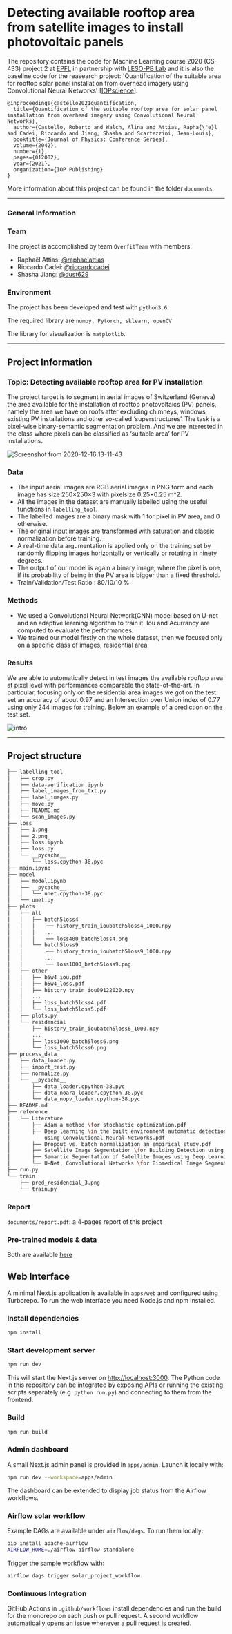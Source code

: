 # Detecting available rooftop area from satellite images to install photovoltaic panels

The repository contains the code for Machine Learning course 2020 (CS-433) project 2 at [EPFL](https://www.epfl.ch/en/) in partnership with [LESO-PB Lab](https://www.epfl.ch/labs/leso/) and it is also the baseline code for the reasearch project: 'Quantification of the suitable area for rooftop solar panel installation from overhead imagery using Convolutional Neural Networks' [[IOPscience](https://iopscience.iop.org/article/10.1088/1742-6596/2042/1/012002)].
```
@inproceedings{castello2021quantification,
  title={Quantification of the suitable rooftop area for solar panel installation from overhead imagery using Convolutional Neural Networks},
  author={Castello, Roberto and Walch, Alina and Attias, Rapha{\"e}l and Cadei, Riccardo and Jiang, Shasha and Scartezzini, Jean-Louis},
  booktitle={Journal of Physics: Conference Series},
  volume={2042},
  number={1},
  pages={012002},
  year={2021},
  organization={IOP Publishing}
}
```
More information about this project can be found in the folder `documents`.
* * *
### General Information

### Team
The project is accomplished by team `OverfitTeam` with members:
- Raphaël Attias: [@raphaelattias](https://github.com/raphaelattias)
- Riccardo Cadei: [@riccardocadei](https://github.com/riccardocadei)
- Shasha Jiang: [@dust629](https://github.com/dust629)

### Environment
The project has been developed and test with `python3.6`.

The required library are `numpy, Pytorch, sklearn, openCV`

The library for visualization is `matplotlib`.

* * *
## Project Information

### Topic: Detecting available rooftop area for PV installation

The project target is to segment in aerial images of Switzerland (Geneva) the area available for the installation of rooftop photovoltaics (PV) panels, namely the area we have on roofs after excluding chimneys, windows, existing PV installations and other so-called ‘superstructures’. The task is a pixel-wise binary-semantic segmentation problem. And we are interested in the class where pixels can be classified as ‘suitable area’ for PV installations.

![Screenshot from 2020-12-16 13-11-43](https://user-images.githubusercontent.com/32882147/102347151-47643980-3fa0-11eb-83c7-354c90462914.png)

### Data
- The input aerial images are RGB aerial images in PNG form and  each  image  has  size 250×250×3 with pixelsize 0.25×0.25 m^2. 
- All the images in the dataset are manually labelled using the useful functions in `labelling_tool`. 
- The labelled images are a binary mask with 1 for pixel in PV area, and 0 otherwise.
- The original input images are transformed with saturation and classic normalization before training. 
- A real-time data argumentation is applied only on the training set by randomly flipping images horizontally or vertically or rotating in ninety degrees.
- The  output  of  our  model  is again a binary image, where the pixel is one, if its probability of being in the PV area is bigger than a fixed threshold.
- Train/Validation/Test Ratio : 80/10/10 \%

### Methods
- We used a Convolutional Neural Network(CNN) model based on U-net and an adaptive learning algorithm to train it. Iou and Acurrancy are computed to evaluate the performances.
- We trained our model firstly on the whole dataset, then we focused only on a specific class of images, residential area

### Results
We are able to automatically detect in test images the available rooftop area at pixel level with performances comparable the state-of-the-art.
In particular, focusing only on the residential area images we got on the test set an accuracy of about 0.97 and an Intersection over Union index of 0.77 using only 244 images for training. Below an example of a prediction on the test set.

![intro](https://user-images.githubusercontent.com/32882147/102341360-0a944480-3f98-11eb-8970-9ddbd0277339.jpeg)

* * *
## Project structure
```bash
├── labelling_tool
│   ├── crop.py
│   ├── data-verification.ipynb
│   ├── label_images_from_txt.py
│   ├── label_images.py
│   ├── move.py
│   ├── README.md
│   └── scan_images.py
├── loss
│   ├── 1.png
│   ├── 2.png
│   ├── loss.ipynb
│   ├── loss.py
│   └── __pycache__
│       └── loss.cpython-38.pyc
├── main.ipynb
├── model
│   ├── model.ipynb
│   ├── __pycache__
│   │   └── unet.cpython-38.pyc
│   └── unet.py
├── plots
│   ├── all
│   │   ├── batch5loss4
│   │   │   ├── history_train_ioubatch5loss4_1000.npy
│   │   │   ...
│   │   │   └── loss400_batch5loss4.png
│   │   └── batch5loss9
│   │       ├── history_train_ioubatch5loss9_1000.npy
│   │       ... 
│   │       └── loss1000_batch5loss9.png
│   ├── other
│   │   ├── b5w4_iou.pdf
│   │   ├── b5w4_loss.pdf
│   │   ├── history_train_iou09122020.npy
│   │   ...
│   │   ├── loss_batch5loss4.pdf
│   │   └── loss_batch5loss5.pdf
│   ├── plots.py
│   └── residencial
│       ├── history_train_ioubatch5loss6_1000.npy
│       ...
│       ├── loss1000_batch5loss6.png
│       └── loss_batch5loss6.png
├── process_data
│   ├── data_loader.py
│   ├── import_test.py
│   ├── normalize.py
│   └── __pycache__
│       ├── data_loader.cpython-38.pyc
│       ├── data_noara_loader.cpython-38.pyc
│       └── data_nopv_loader.cpython-38.pyc
├── README.md
├── reference
│   └── Literature
│       ├── Adam a method \for stochastic optimization.pdf
│       ├── Deep learning \in the built environment automatic detection of rooftop solar panels 
│           using Convolutional Neural Networks.pdf
│       ├── Dropout vs. batch normalization an empirical study.pdf
│       ├── Satellite Image Segmentation \for Building Detection using U-Net.pdf
│       ├── Semantic Segmentation of Satellite Images using Deep Learning.pdf
│       └── U-Net, Convolutional Networks \for Biomedical Image Segmentation.pdf
├── run.py
└── train
    ├── pred_residencial_3.png
    └── train.py
```


### Report
`documents/report.pdf`: a 4-pages report of this project

### Pre-trained models & data
Both are available [here](https://drive.google.com/drive/folders/1nwEv1DNEPEkCbO4TQbw965zjbOVL-x5k?usp=sharing)

## Web Interface

A minimal Next.js application is available in `apps/web` and configured using Turborepo. To run the web interface you need Node.js and npm installed.

### Install dependencies

```bash
npm install
```

### Start development server

```bash
npm run dev
```

This will start the Next.js server on <http://localhost:3000>. The Python code in this repository can be integrated by exposing APIs or running the existing scripts separately (e.g. `python run.py`) and connecting to them from the frontend.

### Build

```bash
npm run build
```


### Admin dashboard

A small Next.js admin panel is provided in `apps/admin`. Launch it locally with:

```bash
npm run dev --workspace=apps/admin
```

The dashboard can be extended to display job status from the Airflow workflows.

### Airflow solar workflow

Example DAGs are available under `airflow/dags`. To run them locally:

```bash
pip install apache-airflow
AIRFLOW_HOME=./airflow airflow standalone
```

Trigger the sample workflow with:

```bash
airflow dags trigger solar_project_workflow
```

### Continuous Integration

GitHub Actions in `.github/workflows` install dependencies and run the build for the monorepo on each push or pull request. A second workflow automatically opens an issue whenever a pull request is created.

